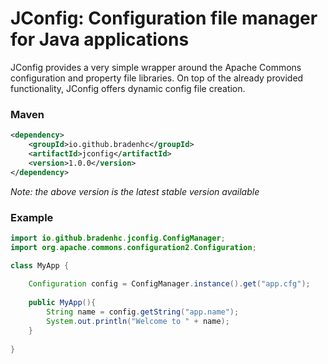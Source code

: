 # JConfig: Configuration file manager for Java applications
JConfig provides a very simple wrapper around the Apache Commons configuration and property file libraries. On top of the already provided functionality, JConfig offers dynamic config file creation.


### Maven
```xml
<dependency>
    <groupId>io.github.bradenhc</groupId>
    <artifactId>jconfig</artifactId>
    <version>1.0.0</version>
</dependency>
```

*Note: the above version is the latest stable version available*

### Example
```java
import io.github.bradenhc.jconfig.ConfigManager;
import org.apache.commons.configuration2.Configuration;

class MyApp {
	
	Configuration config = ConfigManager.instance().get("app.cfg");
	
	public MyApp(){
		String name = config.getString("app.name");
		System.out.println("Welcome to " + name);
	}
	
}
```